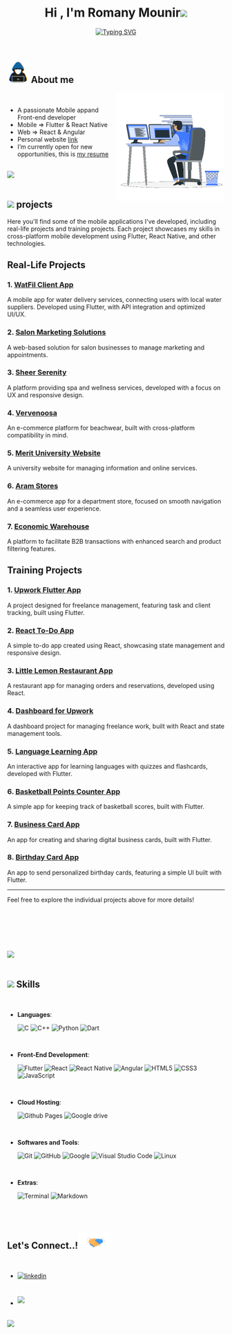 
<h1 align="center"><b>Hi , I'm Romany Mounir</b><img src="https://media.giphy.com/media/hvRJCLFzcasrR4ia7z/giphy.gif" width="35"></h1>

<p align="center">
  <a href="https://romany-mounir.github.io/Romany/"><img src="https://readme-typing-svg.demolab.com?font=Fira+Code&pause=1000&width=435&center=true&lines=Welcome+to+my+profile;I'm+a+software+engineer;I'm+computer+science+graduate;Front-End+development;Mobile+cross-platform+development;See+more+below" alt="Typing SVG" /></a>
</p>


<br>



	
## <picture><img src = "https://github.com/0xAbdulKhalid/0xAbdulKhalid/raw/main/assets/mdImages/about_me.gif" width = 50px></picture> **About me**

<picture> <img align="right" src="https://github.com/0xAbdulKhalid/0xAbdulKhalid/raw/main/assets/mdImages/Right_Side.gif" width = 250px></picture>

<br>

- A passionate Mobile appand Front-end developer
- Mobile => Flutter & React Native
- Web => React & Angular
- Personal website [link](https://romany-mounir.github.io/Romany/)
- I’m currently open for new opportunities, this is [my resume](https://drive.google.com/file/d/1QqTYAE4_M2W3_BDrYEZt3StlDfD-b0SM/view?usp=sharing)
<br><br>

<img src="https://user-images.githubusercontent.com/73097560/115834477-dbab4500-a447-11eb-908a-139a6edaec5c.gif"><br><br>

## <img src="https://media2.giphy.com/media/QssGEmpkyEOhBCb7e1/giphy.gif?cid=ecf05e47a0n3gi1bfqntqmob8g9aid1oyj2wr3ds3mg700bl&rid=giphy.gif" width ="25"><b> projects </b>
<be>

Here you'll find some of the mobile applications I've developed, including real-life projects and training projects. Each project showcases my skills in cross-platform mobile development using Flutter, React Native, and other technologies.

## Real-Life Projects

### 1. [WatFil Client App](https://play.google.com/store/apps/details?id=com.watfil.client)
A mobile app for water delivery services, connecting users with local water suppliers. Developed using Flutter, with API integration and optimized UI/UX.

### 2. [Salon Marketing Solutions](https://salonmarketingsolutions.com.au)
A web-based solution for salon businesses to manage marketing and appointments.

### 3. [Sheer Serenity](https://www.sheerserenity.com.au)
A platform providing spa and wellness services, developed with a focus on UX and responsive design.

### 4. [Vervenoosa](https://www.vervenoosa.com.au)
An e-commerce platform for beachwear, built with cross-platform compatibility in mind.

### 5. [Merit University Website](https://www.merit.edu.eg)
A university website for managing information and online services.

### 6. [Aram Stores](https://aramstores.com)
An e-commerce app for a department store, focused on smooth navigation and a seamless user experience.

### 7. [Economic Warehouse](https://economic-warehouse.com)
A platform to facilitate B2B transactions with enhanced search and product filtering features.

## Training Projects

### 1. [Upwork Flutter App](https://github.com/Romany-Mounir/upworkflutter)
A project designed for freelance management, featuring task and client tracking, built using Flutter.

### 2. [React To-Do App](https://romany-mounir.github.io/react-todo/)
A simple to-do app created using React, showcasing state management and responsive design.

### 3. [Little Lemon Restaurant App](https://romany-mounir.github.io/little-lemom-resturant/)
A restaurant app for managing orders and reservations, developed using React.

### 4. [Dashboard for Upwork](https://github.com/Romany-Mounir/dashboardupwork)
A dashboard project for managing freelance work, built with React and state management tools.

### 5. [Language Learning App](https://github.com/Romany-Mounir/language-learning-app)
An interactive app for learning languages with quizzes and flashcards, developed with Flutter.

### 6. [Basketball Points Counter App](https://github.com/Romany-Mounir/basketball-score-counter)
A simple app for keeping track of basketball scores, built with Flutter.

### 7. [Business Card App](https://github.com/Romany-Mounir/business-card-app)
An app for creating and sharing digital business cards, built with Flutter.

### 8. [Birthday Card App](https://github.com/Romany-Mounir/birthday-card-app)
An app to send personalized birthday cards, featuring a simple UI built with Flutter.

---

Feel free to explore the individual projects above for more details!

<br><br>

<br><br>

<img src="https://user-images.githubusercontent.com/73097560/115834477-dbab4500-a447-11eb-908a-139a6edaec5c.gif"><br><br>

## <img src="https://media2.giphy.com/media/QssGEmpkyEOhBCb7e1/giphy.gif?cid=ecf05e47a0n3gi1bfqntqmob8g9aid1oyj2wr3ds3mg700bl&rid=giphy.gif" width ="25"><b> Skills</b>
<br>

<p align="center">

- **Languages**:
    
    ![C](https://img.shields.io/badge/C%20-%232370ED.svg?style=for-the-badge&logo=c&logoColor=white)
    ![C++](https://img.shields.io/badge/C++%20-%2300599C.svg?style=for-the-badge&logo=c%2B%2B&logoColor=white)
    ![Python](https://img.shields.io/badge/Python%20-%2314354C.svg?style=for-the-badge&logo=python&logoColor=white)
    ![Dart](https://img.shields.io/badge/Dart%20-%2300599C.svg?style=for-the-badge&logo=dart&logoColor=white)


<br>   
    
- **Front-End Development**:
	
   ![Flutter](https://img.shields.io/badge/Flutter%20-%23E34F26.svg?style=for-the-badge&logo=flutter&logoColor=white)
   ![React](https://img.shields.io/badge/React%20-%23E34F26.svg?style=for-the-badge&logo=react&logoColor=white)
   ![React Native](https://img.shields.io/badge/React%20Native%20-%231572B6.svg?style=for-the-badge&logo=react&logoColor=white)	
   ![Angular](https://img.shields.io/badge/Angular%20-%231572B6.svg?style=for-the-badge&logo=angular&logoColor=white)
   ![HTML5](https://img.shields.io/badge/HTML5%20-%23E34F26.svg?style=for-the-badge&logo=html5&logoColor=white)
   ![CSS3](https://img.shields.io/badge/CSS%20-%231572B6.svg?style=for-the-badge&logo=css3&logoColor=white)
   ![JavaScript](https://img.shields.io/badge/JavaScript%20-%23F7DF1E.svg?style=for-the-badge&logo=javascript&logoColor=black)

<br>

- **Cloud Hosting**:

    ![Github Pages](https://img.shields.io/badge/GitHub%20Pages-%23327FC7.svg?style=for-the-badge&logo=github&logoColor=white)
    ![Google drive](https://img.shields.io/badge/Google%20drive-%23327FC7.svg?style=for-the-badge&logo=google&logoColor=white)	
    
<br>

- **Softwares and Tools**:

    ![Git](https://img.shields.io/badge/git-%23F05033.svg?style=for-the-badge&logo=git&logoColor=white)
    ![GitHub](https://img.shields.io/badge/github-%23121011.svg?style=for-the-badge&logo=github&logoColor=white)
    ![Google](https://img.shields.io/badge/google-%234285F4.svg?style=for-the-badge&logo=google&logoColor=white)
    ![Visual Studio Code](https://img.shields.io/badge/Visual%20Studio%20Code-0078d7.svg?style=for-the-badge&logo=visual-studio-code&logoColor=white)
    ![Linux](https://img.shields.io/badge/Linux-FCC624?style=for-the-badge&logo=linux&logoColor=black) 

<br>

- **Extras**:

    ![Terminal](https://img.shields.io/badge/Terminal-%23054020?style=for-the-badge&logo=gnu-bash&logoColor=white)
    ![Markdown](https://img.shields.io/badge/markdown-%23000000.svg?style=for-the-badge&logo=markdown&logoColor=white)   


</p>

<br>
<br>

<!-- -----

<br>


## <img src="https://media.giphy.com/media/iY8CRBdQXODJSCERIr/giphy.gif" width="35"><b> Github Stats </b>
<br>

<div align="center">

<a href="https://github.com/0xabdulkhalid/">
  <img src="https://github-readme-stats.vercel.app/api?username=0xabdulkhalid&include_all_commits=true&count_private=true&show_icons=true&line_height=20&title_color=7A7ADB&icon_color=2234AE&text_color=D3D3D3&bg_color=0,000000,130F40" width="450"/>
  <img src="https://github-readme-stats.vercel.app/api/top-langs?username=0xabdulkhalid&show_icons=true&locale=en&layout=compact&line_height=20&title_color=7A7ADB&icon_color=2234AE&text_color=D3D3D3&bg_color=0,000000,130F40" width="375"  alt="0xabdulkhalid"/>

</a>
</div>

<br>
<br>
<br>

-----

<br>
<br> -->

## <b> Let's Connect..!</b><img src="https://github.com/0xAbdulKhalid/0xAbdulKhalid/raw/main/assets/mdImages/handshake.gif" width ="80">
<br>
<div align='left'>

<ul>

<li>
<a href="https://www.linkedin.com/in/romany-mounir-b4ba17140/" target="_blank">
<img src="https://img.shields.io/badge/linkedin:  Romany Mounir-%2300acee.svg?color=405DE6&style=for-the-badge&logo=linkedin&logoColor=white" alt=linkedin style="margin-bottom: 5px;"/>
</a>
</li>

<br>


<br>

<li>
<a href="mailto:romany.mounirg@gmail.com" target="_blank">
<img src="https://img.shields.io/badge/gmail:  romanymounirg-%23EA4335.svg?style=for-the-badge&logo=gmail&logoColor=white" t=mail style="margin-bottom: 5px;" />
</a>
</li>
	
</ul>
</div>

<br>
<img src="https://user-images.githubusercontent.com/73097560/115834477-dbab4500-a447-11eb-908a-139a6edaec5c.gif">
<br>
<br>
<br>
<br>
<br>
<br>
<br>
